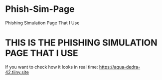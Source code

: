 # Phish-Sim-Page
Phishing Simulation Page That I Use

# THIS IS THE PHISHING SIMULATION PAGE THAT I USE

If you want to check how it looks in real time:
https://aqua-dedra-42.tiiny.site
